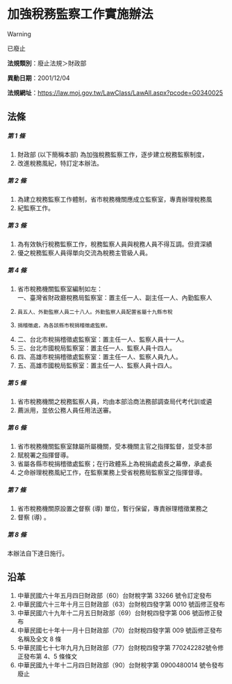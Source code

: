 # 加強稅務監察工作實施辦法
> [!WARNING]
> 已廢止

**法規類別**：廢止法規＞財政部

**異動日期**：2001/12/04  

**法規網址**：https://law.moj.gov.tw/LawClass/LawAll.aspx?pcode=G0340025



## 法條
##### 第 1 條
1. 財政部 (以下簡稱本部) 為加強稅務監察工作，逐步建立稅務監察制度，
1. 改進稅務風紀，特訂定本辦法。

##### 第 2 條
1. 為建立稅務監察工作體制，省市稅務機關應成立監察室，專責辦理稅務風
1. 紀監察工作。

##### 第 3 條
1. 為有效執行稅務監察工作，稅務監察人員與稅務人員不得互調。但資深績
1. 優之稅務監察人員得單向交流為稅務主管級人員。

##### 第 4 條
1. 省市稅務機關監察室編制如左：  
一、臺灣省財政廳稅務局監察室：置主任一人、副主任一人、內勤監察人
1.     員五人、外勤監察人員二十八人。外勤監察人員配置省屬十九縣市稅
1.     捐稽徵處，為各該縣市稅捐稽徵處監察。
1. 二、台北市稅捐稽徵處監察室：置主任一人、監察人員十一人。
1. 三、台北市國稅局監察室：置主任一人、監察人員十四人。
1. 四、高雄市稅捐稽徵處監察室：置主任一人、監察人員九人。
1. 五、高雄市國稅局監察室：置主任一人、監察人員十四人。

##### 第 5 條
1. 省市稅務機關之稅務監察人員，均由本部洽商法務部調查局代考代訓或遴
1. 薦派用，並依公務人員任用法送審。

##### 第 6 條
1. 省市稅務機關監察室隸屬所屬機關，受本機關主官之指揮監督，並受本部
1. 賦稅署之指揮督導。
1. 省屬各縣市稅捐稽徵處監察；在行政體系上為稅捐處處長之幕僚，承處長
1. 之命辦理稅務風紀工作，在監察業務上受省稅務局監察室之指揮督導。

##### 第 7 條
1. 省市稅務機關原設置之督察 (導) 單位，暫行保留，專責辦理稽徵業務之
1. 督察 (導) 。

##### 第 8 條
本辦法自下達日施行。

## 沿革
1. 中華民國六十年五月四日財政部（60）台財稅字第 33266  號令訂定發布
1. 中華民國六十三年十月三日財政部（63）台財稅四發字第 0010 號函修正發布
1. 中華民國六十九年十二月五日財政部（69）台財稅四發字第 006  號函修正發布
1. 中華民國七十年十一月十日財政部（70）台財稅四發字第 009  號函修正發布名稱及全文 8  條
1. 中華民國七十七年九月九日財政部（77）台財稅四發字第 770242282號令修正發布第 4、5 條條文
1. 中華民國九十年十二月四日財政部（90）台財稅字第 0900480014 號令發布廢止
